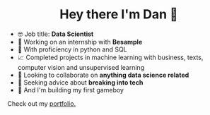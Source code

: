 <h1 align="center">Hey there I'm Dan 👋</h1>

<!--
**danp0kes/danp0kes** is a ✨ _special_ ✨ repository because its `README.md` (this file) appears on your GitHub profile.

Here are some ideas to get you started:
-->

- 🤓 Job title: **Data Scientist**
- 🔭 Working on an internship with **Besample** <!--- 🌱 Currently learning **** -->
- 🐍 With proficiency in python and SQL
- 📈 Completed projects in machine learning with business, texts, computer vision and unsupervised learning
- 👯 Looking to collaborate on **anything data science related**
- 🤝 Seeking advice about **breaking into tech**
- 🤞 And I'm building my first gameboy

Check out my [portfolio.](https://github.com/danp0kes/triple-ten-projects)
